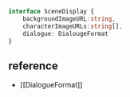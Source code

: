 ```ts
interface SceneDisplay {
	backgroundImageURL:string,
	characterImageURLs:string[],
	dialogue: DialougeFormat
}
```

## reference
- [[DialogueFormat]]